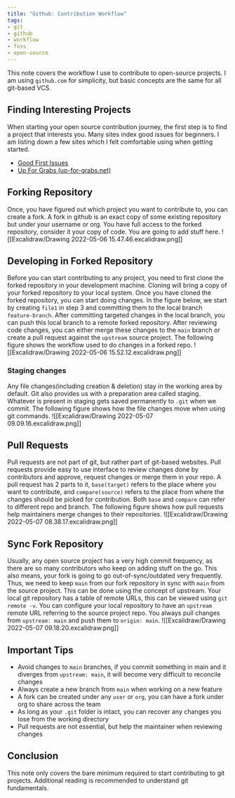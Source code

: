 ```yaml
---
title: "Github: Contribution Workflow"
tags:
- git
- github
- workflow
- foss
- open-source
---
```

This note covers the workflow I use to contribute to open-source projects. I am using `github.com` for simplicity, but basic concepts are the same for all git-based VCS.

## Finding Interesting Projects
When starting your open source contribution journey, the first step is to find a project that interests you. Many sites index good issues for beginners. I am listing down a few sites which I felt comfortable using when getting started.
- [Good First Issues](https://goodfirstissues.com/index.html)
- [Up For Grabs (up-for-grabs.net)](https://up-for-grabs.net/#/)

## Forking Repository
Once, you have figured out which project you want to contribute to, you can create a fork. A fork in github is an exact copy of some existing repository but under your username or org. You have full access to the forked repository, consider it your copy of code. You are going to add stuff here.
![[Excalidraw/Drawing 2022-05-06 15.47.46.excalidraw.png]]

## Developing in Forked Repository
Before you can start contributing to any project, you need to first clone the forked repository in your development machine. Cloning will bring a copy of your forked repository to your local system. Once you have cloned the forked repository, you can start doing changes.  In the figure below, we start by creating `file1` in step 3 and committing them to the local branch `feature-branch`. After committing targeted changes in the local branch, you can push this local branch to a remote forked repository. After reviewing code changes, you can either merge these changes to the `main` branch or create a pull request against the `upstream` source project. The following figure shows the workflow used to do changes in a forked repo.
![[Excalidraw/Drawing 2022-05-06 15.52.12.excalidraw.png]]

### Staging changes
Any file changes(including creation & deletion) stay in the working area by default. Git also provides us with a preparation area called staging. Whatever is present in staging gets saved permanently to `.git` when we commit. The following figure shows how the file changes move when using git commands.
![[Excalidraw/Drawing 2022-05-07 09.09.16.excalidraw.png]]

## Pull Requests
Pull requests are not part of git, but rather part of git-based websites. Pull requests provide easy to use interface to review changes done by contributors and approve, request changes or merge them in your repo. A pull request has 2 parts to it, `base(target)` refers to the place where you want to contribute, and `compare(source)` refers to the place from where the changes should be picked for contribution. Both `base` and `compare` can refer to different repo and branch. The following figure shows how pull requests help maintainers merge changes to their repositories.
![[Excalidraw/Drawing 2022-05-07 08.38.17.excalidraw.png]]

## Sync Fork Repository
Usually, any open source project has a very high commit frequency, as there are so many contributors who keep on adding stuff on the go. This also means, your fork is going to go out-of-sync/outdated very frequently. Thus, we need to keep `main` from our fork repository in sync with `main` from the source project. This can be done using the concept of upstream. Your local git repository has a table of remote URLs, this can be viewed using `git remote -v`. You can configure your local repository to have an `upstream` remote URL referring to the source project repo. You always pull changes from `upstream: main` and push them to `origin: main`.
![[Excalidraw/Drawing 2022-05-07 09.18.20.excalidraw.png]]

## Important Tips
- Avoid changes to `main` branches, if you commit something in main and it diverges from `upstream: main`, it will become very difficult to reconcile changes
- Always create a new branch from `main` when working on a new feature
- A fork can be created under any `user` or `org`, you can have a fork under org to share across the team
- As long as your `.git` folder is intact, you can recover any changes you lose from the working directory
- Pull requests are not essential, but help the maintainer when reviewing changes

## Conclusion
This note only covers the bare minimum required to start contributing to git projects. Additional reading is recommended to understand git fundamentals.